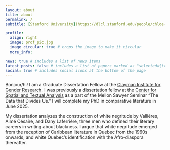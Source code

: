 ```yaml
---
layout: about
title: about
permalink: /
subtitle: [Stanford University](https://dlcl.stanford.edu/people/chloe-brault)

profile:
  align: right
  image: prof_pic.jpg
  image_circular: true # crops the image to make it circular
  more_info:

news: true # includes a list of news items
latest posts: false # includes a list of papers marked as "selected={true}"
social: true # includes social icons at the bottom of the page
---
```


Bonjour/hi! I am a Graduate Dissertation Fellow at the [Clayman Institute for Gender Research](https://gender.stanford.edu/). I was previously a dissertation fellow at the [Center for Spatial and Textual Analysis](https://cesta.stanford.edu/) as a part of the Mellon Sawyer Seminar “The Data that Divides Us.” I will complete my PhD in comparative literature in June 2025. 

My dissertation analyzes the construction of white negritude by Vallières, Aimé Césaire, and Dany Laferrière, three men who defined their literary careers in writing about blackness. I argue that white negritude emerged from the reception of Caribbean literature in Quebec from the 1960s onwards, and white Quebec’s identification with the Afro-diaspora thereafter.
